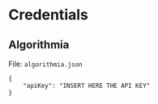 # Credentials

## Algorithmia

File: `algorithmia.json`

```
{
    "apiKey": "INSERT HERE THE API KEY"
}
```